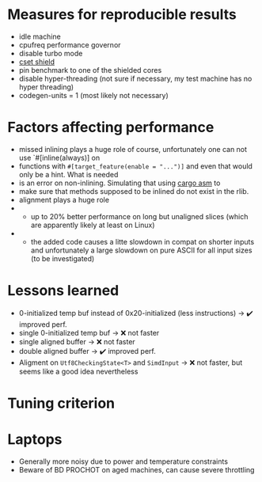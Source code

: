# Measures for reproducible results
* idle machine
* cpufreq performance governor
* disable turbo mode
* [cset shield](https://documentation.suse.com/sle-rt/12-SP4/html/SLE-RT-all/cha-shielding-model.html)
* pin benchmark to one of the shielded cores
* disable hyper-threading (not sure if necessary, my test machine has no hyper threading)
* codegen-units = 1 (most likely not necessary)

# Factors affecting performance
* missed inlining plays a huge role of course, unfortunately one can not use `#[inline(always)] on
* functions with `#[target_feature(enable = "...")]` and even that would only be a hint. What is needed
* is an error on non-inlining. Simulating that using [cargo asm](https://github.com/gnzlbg/cargo-asm) to
* make sure that methods supposed to be inlined do not exist in the rlib.
* alignment plays a huge role
* * up to 20% better performance on long but unaligned slices (which are apparently likely at least on Linux)
* * the added code causes a litte slowdown in compat on shorter inputs
    and unfortunately a large slowdown on pure ASCII for all input sizes (to be investigated)

# Lessons learned
* 0-initialized temp buf instead of 0x20-initialized (less instructions) -> ✔️ improved perf.
* single 0-initialized temp buf -> ❌ not faster
* single aligned buffer -> ❌ not faster
* double aligned buffer -> ✔️ improved perf.
* Aligment on `Utf8CheckingState<T>` and `SimdInput` -> ❌ not faster, but seems like a good idea nevertheless

# Tuning criterion

# Laptops
* Generally more noisy due to power and temperature constraints
* Beware of BD PROCHOT on aged machines, can cause severe throttling
